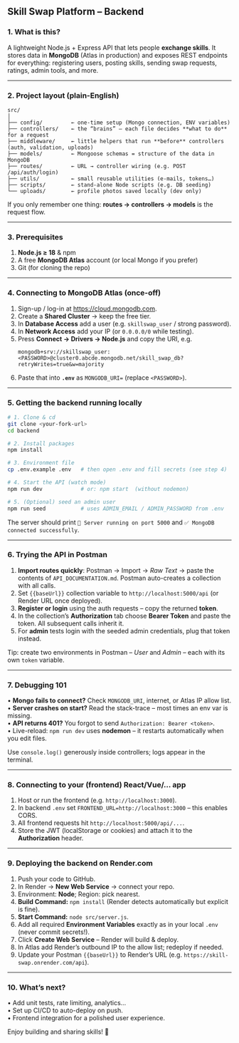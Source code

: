 ## Skill Swap Platform – Backend

### 1. What is this?
A lightweight Node.js + Express API that lets people **exchange skills**.  It stores data in **MongoDB** (Atlas in production) and exposes REST endpoints for everything: registering users, posting skills, sending swap requests, ratings, admin tools, and more.

---
### 2. Project layout (plain-English)
```
src/
│
├── config/         ← one-time setup (Mongo connection, ENV variables)
├── controllers/    ← the “brains” – each file decides **what to do** for a request
├── middleware/     ← little helpers that run **before** controllers (auth, validation, uploads)
├── models/         ← Mongoose schemas = structure of the data in MongoDB
├── routes/         ← URL → controller wiring (e.g. POST /api/auth/login)
├── utils/          ← small reusable utilities (e-mails, tokens…)
├── scripts/        ← stand-alone Node scripts (e.g. DB seeding)
└── uploads/        ← profile photos saved locally (dev only)
```
If you only remember one thing: **routes → controllers → models** is the request flow.

---
### 3. Prerequisites
1. **Node.js ≥ 18** & npm  
2. A free **MongoDB Atlas** account (or local Mongo if you prefer)  
3. Git (for cloning the repo)

---
### 4. Connecting to MongoDB Atlas (once-off)
1. Sign-up / log-in at <https://cloud.mongodb.com>.
2. Create a **Shared Cluster** → keep the free tier.
3. In **Database Access** add a user (e.g. `skillswap_user` / strong password).
4. In **Network Access** add your IP (or `0.0.0.0/0` while testing).
5. Press **Connect → Drivers → Node.js** and copy the URI, e.g.
   ```
   mongodb+srv://skillswap_user:<PASSWORD>@cluster0.abcde.mongodb.net/skill_swap_db?retryWrites=true&w=majority
   ```
6. Paste that into **`.env`** as `MONGODB_URI=` (replace `<PASSWORD>`).

---
### 5. Getting the backend running locally
```bash
# 1. Clone & cd
git clone <your-fork-url>
cd backend

# 2. Install packages
npm install

# 3. Environment file
cp .env.example .env   # then open .env and fill secrets (see step 4)

# 4. Start the API (watch mode)
npm run dev            # or: npm start  (without nodemon)

# 5. (Optional) seed an admin user
npm run seed           # uses ADMIN_EMAIL / ADMIN_PASSWORD from .env
```
The server should print `🚀 Server running on port 5000` and `✅ MongoDB connected successfully`.

---
### 6. Trying the API in Postman
1. **Import routes quickly**: Postman → Import → *Raw Text* → paste the contents of `API_DOCUMENTATION.md`. Postman auto-creates a collection with all calls.
2. Set `{{baseUrl}}` collection variable to `http://localhost:5000/api` (or Render URL once deployed).
3. **Register or login** using the auth requests – copy the returned **token**.
4. In the collection’s **Authorization** tab choose **Bearer Token** and paste the token. All subsequent calls inherit it.
5. For **admin** tests login with the seeded admin credentials, plug that token instead.

Tip:  create two environments in Postman – *User* and *Admin* – each with its own `token` variable.

---
### 7. Debugging 101
• **Mongo fails to connect?**  Check `MONGODB_URI`, internet, or Atlas IP allow list.  
• **Server crashes on start?**  Read the stack-trace – most times an env var is missing.  
• **API returns 401?**  You forgot to send `Authorization: Bearer <token>`.  
• Live-reload: `npm run dev` uses **nodemon** – it restarts automatically when you edit files.

Use `console.log()` generously inside controllers; logs appear in the terminal.

---
### 8. Connecting to your (frontend) React/Vue/… app
1. Host or run the frontend (e.g. `http://localhost:3000`).
2. In backend `.env` set `FRONTEND_URL=http://localhost:3000` – this enables CORS.
3. All frontend requests hit `http://localhost:5000/api/...`.
4. Store the JWT (localStorage or cookies) and attach it to the **Authorization** header.

---
### 9. Deploying the backend on Render.com
1. Push your code to GitHub.
2. In Render → **New Web Service** → connect your repo.
3. Environment: **Node**; Region: pick nearest.
4. **Build Command:** `npm install` (Render detects automatically but explicit is fine).
5. **Start Command:** `node src/server.js`.
6. Add all required **Environment Variables** exactly as in your local `.env` (never commit secrets!).
7. Click **Create Web Service** – Render will build & deploy.
8. In Atlas add Render’s outbound IP to the allow list; redeploy if needed.
9. Update your Postman `{{baseUrl}}` to Render’s URL (e.g. `https://skill-swap.onrender.com/api`).

---
### 10. What’s next?
• Add unit tests, rate limiting, analytics…  
• Set up CI/CD to auto-deploy on push.  
• Frontend integration for a polished user experience.

Enjoy building and sharing skills! 🚀
